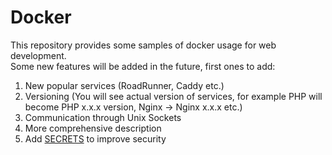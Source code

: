 # Docker
This repository provides some samples of docker usage for web development.  
Some new features will be added in the future, first ones to add:
1. New popular services (RoadRunner, Caddy etc.)
2. Versioning (You will see actual version of services, for example PHP will become PHP x.x.x version, Nginx -> Nginx x.x.x etc.)
3. Communication through Unix Sockets
4. More comprehensive description
5. Add [SECRETS](https://docs.docker.com/compose/how-tos/use-secrets/) to improve security